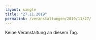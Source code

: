 ```yaml
---
layout: single
title: "27.11.2019"
permalink: /veranstaltungen/2019/11/27/
---
```


Keine Veranstaltung an diesem Tag.
